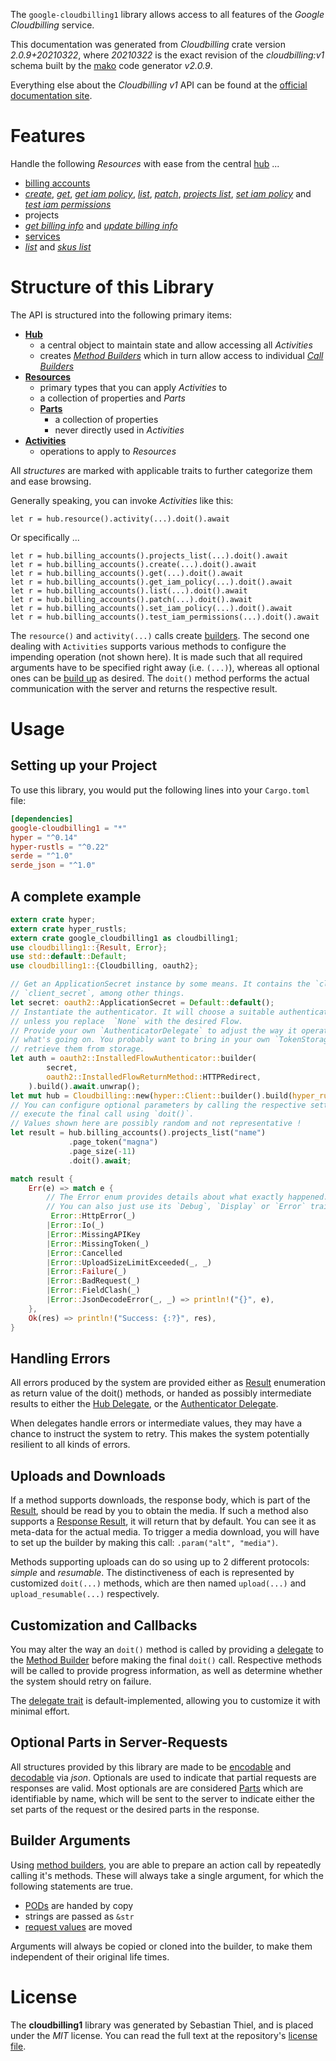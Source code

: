 <!---
DO NOT EDIT !
This file was generated automatically from 'src/mako/api/README.md.mako'
DO NOT EDIT !
-->
The `google-cloudbilling1` library allows access to all features of the *Google Cloudbilling* service.

This documentation was generated from *Cloudbilling* crate version *2.0.9+20210322*, where *20210322* is the exact revision of the *cloudbilling:v1* schema built by the [mako](http://www.makotemplates.org/) code generator *v2.0.9*.

Everything else about the *Cloudbilling* *v1* API can be found at the
[official documentation site](https://cloud.google.com/billing/).
# Features

Handle the following *Resources* with ease from the central [hub](https://docs.rs/google-cloudbilling1/2.0.9+20210322/google_cloudbilling1/Cloudbilling) ... 

* [billing accounts](https://docs.rs/google-cloudbilling1/2.0.9+20210322/google_cloudbilling1/api::BillingAccount)
 * [*create*](https://docs.rs/google-cloudbilling1/2.0.9+20210322/google_cloudbilling1/api::BillingAccountCreateCall), [*get*](https://docs.rs/google-cloudbilling1/2.0.9+20210322/google_cloudbilling1/api::BillingAccountGetCall), [*get iam policy*](https://docs.rs/google-cloudbilling1/2.0.9+20210322/google_cloudbilling1/api::BillingAccountGetIamPolicyCall), [*list*](https://docs.rs/google-cloudbilling1/2.0.9+20210322/google_cloudbilling1/api::BillingAccountListCall), [*patch*](https://docs.rs/google-cloudbilling1/2.0.9+20210322/google_cloudbilling1/api::BillingAccountPatchCall), [*projects list*](https://docs.rs/google-cloudbilling1/2.0.9+20210322/google_cloudbilling1/api::BillingAccountProjectListCall), [*set iam policy*](https://docs.rs/google-cloudbilling1/2.0.9+20210322/google_cloudbilling1/api::BillingAccountSetIamPolicyCall) and [*test iam permissions*](https://docs.rs/google-cloudbilling1/2.0.9+20210322/google_cloudbilling1/api::BillingAccountTestIamPermissionCall)
* projects
 * [*get billing info*](https://docs.rs/google-cloudbilling1/2.0.9+20210322/google_cloudbilling1/api::ProjectGetBillingInfoCall) and [*update billing info*](https://docs.rs/google-cloudbilling1/2.0.9+20210322/google_cloudbilling1/api::ProjectUpdateBillingInfoCall)
* [services](https://docs.rs/google-cloudbilling1/2.0.9+20210322/google_cloudbilling1/api::Service)
 * [*list*](https://docs.rs/google-cloudbilling1/2.0.9+20210322/google_cloudbilling1/api::ServiceListCall) and [*skus list*](https://docs.rs/google-cloudbilling1/2.0.9+20210322/google_cloudbilling1/api::ServiceSkuListCall)




# Structure of this Library

The API is structured into the following primary items:

* **[Hub](https://docs.rs/google-cloudbilling1/2.0.9+20210322/google_cloudbilling1/Cloudbilling)**
    * a central object to maintain state and allow accessing all *Activities*
    * creates [*Method Builders*](https://docs.rs/google-cloudbilling1/2.0.9+20210322/google_cloudbilling1/client::MethodsBuilder) which in turn
      allow access to individual [*Call Builders*](https://docs.rs/google-cloudbilling1/2.0.9+20210322/google_cloudbilling1/client::CallBuilder)
* **[Resources](https://docs.rs/google-cloudbilling1/2.0.9+20210322/google_cloudbilling1/client::Resource)**
    * primary types that you can apply *Activities* to
    * a collection of properties and *Parts*
    * **[Parts](https://docs.rs/google-cloudbilling1/2.0.9+20210322/google_cloudbilling1/client::Part)**
        * a collection of properties
        * never directly used in *Activities*
* **[Activities](https://docs.rs/google-cloudbilling1/2.0.9+20210322/google_cloudbilling1/client::CallBuilder)**
    * operations to apply to *Resources*

All *structures* are marked with applicable traits to further categorize them and ease browsing.

Generally speaking, you can invoke *Activities* like this:

```Rust,ignore
let r = hub.resource().activity(...).doit().await
```

Or specifically ...

```ignore
let r = hub.billing_accounts().projects_list(...).doit().await
let r = hub.billing_accounts().create(...).doit().await
let r = hub.billing_accounts().get(...).doit().await
let r = hub.billing_accounts().get_iam_policy(...).doit().await
let r = hub.billing_accounts().list(...).doit().await
let r = hub.billing_accounts().patch(...).doit().await
let r = hub.billing_accounts().set_iam_policy(...).doit().await
let r = hub.billing_accounts().test_iam_permissions(...).doit().await
```

The `resource()` and `activity(...)` calls create [builders][builder-pattern]. The second one dealing with `Activities` 
supports various methods to configure the impending operation (not shown here). It is made such that all required arguments have to be 
specified right away (i.e. `(...)`), whereas all optional ones can be [build up][builder-pattern] as desired.
The `doit()` method performs the actual communication with the server and returns the respective result.

# Usage

## Setting up your Project

To use this library, you would put the following lines into your `Cargo.toml` file:

```toml
[dependencies]
google-cloudbilling1 = "*"
hyper = "^0.14"
hyper-rustls = "^0.22"
serde = "^1.0"
serde_json = "^1.0"
```

## A complete example

```Rust
extern crate hyper;
extern crate hyper_rustls;
extern crate google_cloudbilling1 as cloudbilling1;
use cloudbilling1::{Result, Error};
use std::default::Default;
use cloudbilling1::{Cloudbilling, oauth2};

// Get an ApplicationSecret instance by some means. It contains the `client_id` and 
// `client_secret`, among other things.
let secret: oauth2::ApplicationSecret = Default::default();
// Instantiate the authenticator. It will choose a suitable authentication flow for you, 
// unless you replace  `None` with the desired Flow.
// Provide your own `AuthenticatorDelegate` to adjust the way it operates and get feedback about 
// what's going on. You probably want to bring in your own `TokenStorage` to persist tokens and
// retrieve them from storage.
let auth = oauth2::InstalledFlowAuthenticator::builder(
        secret,
        oauth2::InstalledFlowReturnMethod::HTTPRedirect,
    ).build().await.unwrap();
let mut hub = Cloudbilling::new(hyper::Client::builder().build(hyper_rustls::HttpsConnector::with_native_roots()), auth);
// You can configure optional parameters by calling the respective setters at will, and
// execute the final call using `doit()`.
// Values shown here are possibly random and not representative !
let result = hub.billing_accounts().projects_list("name")
             .page_token("magna")
             .page_size(-11)
             .doit().await;

match result {
    Err(e) => match e {
        // The Error enum provides details about what exactly happened.
        // You can also just use its `Debug`, `Display` or `Error` traits
         Error::HttpError(_)
        |Error::Io(_)
        |Error::MissingAPIKey
        |Error::MissingToken(_)
        |Error::Cancelled
        |Error::UploadSizeLimitExceeded(_, _)
        |Error::Failure(_)
        |Error::BadRequest(_)
        |Error::FieldClash(_)
        |Error::JsonDecodeError(_, _) => println!("{}", e),
    },
    Ok(res) => println!("Success: {:?}", res),
}

```
## Handling Errors

All errors produced by the system are provided either as [Result](https://docs.rs/google-cloudbilling1/2.0.9+20210322/google_cloudbilling1/client::Result) enumeration as return value of
the doit() methods, or handed as possibly intermediate results to either the 
[Hub Delegate](https://docs.rs/google-cloudbilling1/2.0.9+20210322/google_cloudbilling1/client::Delegate), or the [Authenticator Delegate](https://docs.rs/yup-oauth2/*/yup_oauth2/trait.AuthenticatorDelegate.html).

When delegates handle errors or intermediate values, they may have a chance to instruct the system to retry. This 
makes the system potentially resilient to all kinds of errors.

## Uploads and Downloads
If a method supports downloads, the response body, which is part of the [Result](https://docs.rs/google-cloudbilling1/2.0.9+20210322/google_cloudbilling1/client::Result), should be
read by you to obtain the media.
If such a method also supports a [Response Result](https://docs.rs/google-cloudbilling1/2.0.9+20210322/google_cloudbilling1/client::ResponseResult), it will return that by default.
You can see it as meta-data for the actual media. To trigger a media download, you will have to set up the builder by making
this call: `.param("alt", "media")`.

Methods supporting uploads can do so using up to 2 different protocols: 
*simple* and *resumable*. The distinctiveness of each is represented by customized 
`doit(...)` methods, which are then named `upload(...)` and `upload_resumable(...)` respectively.

## Customization and Callbacks

You may alter the way an `doit()` method is called by providing a [delegate](https://docs.rs/google-cloudbilling1/2.0.9+20210322/google_cloudbilling1/client::Delegate) to the 
[Method Builder](https://docs.rs/google-cloudbilling1/2.0.9+20210322/google_cloudbilling1/client::CallBuilder) before making the final `doit()` call. 
Respective methods will be called to provide progress information, as well as determine whether the system should 
retry on failure.

The [delegate trait](https://docs.rs/google-cloudbilling1/2.0.9+20210322/google_cloudbilling1/client::Delegate) is default-implemented, allowing you to customize it with minimal effort.

## Optional Parts in Server-Requests

All structures provided by this library are made to be [encodable](https://docs.rs/google-cloudbilling1/2.0.9+20210322/google_cloudbilling1/client::RequestValue) and 
[decodable](https://docs.rs/google-cloudbilling1/2.0.9+20210322/google_cloudbilling1/client::ResponseResult) via *json*. Optionals are used to indicate that partial requests are responses 
are valid.
Most optionals are are considered [Parts](https://docs.rs/google-cloudbilling1/2.0.9+20210322/google_cloudbilling1/client::Part) which are identifiable by name, which will be sent to 
the server to indicate either the set parts of the request or the desired parts in the response.

## Builder Arguments

Using [method builders](https://docs.rs/google-cloudbilling1/2.0.9+20210322/google_cloudbilling1/client::CallBuilder), you are able to prepare an action call by repeatedly calling it's methods.
These will always take a single argument, for which the following statements are true.

* [PODs][wiki-pod] are handed by copy
* strings are passed as `&str`
* [request values](https://docs.rs/google-cloudbilling1/2.0.9+20210322/google_cloudbilling1/client::RequestValue) are moved

Arguments will always be copied or cloned into the builder, to make them independent of their original life times.

[wiki-pod]: http://en.wikipedia.org/wiki/Plain_old_data_structure
[builder-pattern]: http://en.wikipedia.org/wiki/Builder_pattern
[google-go-api]: https://github.com/google/google-api-go-client

# License
The **cloudbilling1** library was generated by Sebastian Thiel, and is placed 
under the *MIT* license.
You can read the full text at the repository's [license file][repo-license].

[repo-license]: https://github.com/Byron/google-apis-rsblob/main/LICENSE.md
